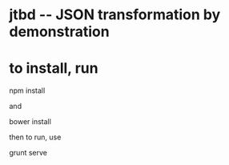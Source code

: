 # jtbd -- JSON transformation by demonstration

# to install, run

npm install

and

bower install

then to run, use

grunt serve
